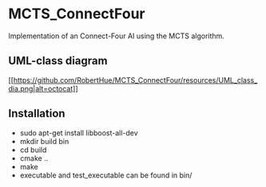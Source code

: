 # MCTS_ConnectFour
Implementation of an Connect-Four AI using the MCTS algorithm.


## UML-class diagram
[[https://github.com/RobertHue/MCTS_ConnectFour/resources/UML_class_dia.png|alt=octocat]]

## Installation

- sudo apt-get install libboost-all-dev
- mkdir build bin
- cd build
- cmake ..
- make
- executable and test_executable can be found in bin/

